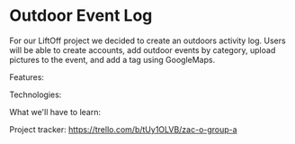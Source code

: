 # Outdoor Event Log


For our LiftOff project we decided to create an outdoors activity log. Users will be able to create accounts, add outdoor events by category, upload pictures to the event, and add a tag using GoogleMaps.


Features:

Technologies:

What we'll have to learn:

Project tracker: https://trello.com/b/tUy1OLVB/zac-o-group-a
